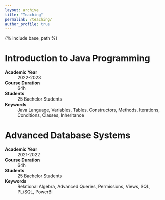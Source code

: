 ```yaml
---
layout: archive
title: "Teaching"
permalink: /teaching/
author_profile: true
---
```


{% include base_path %}

# Introduction to Java Programming 
<dl>
  <dt><b>Academic Year</b></dt>
<dd>2022-2023</dd>
  <dt><b>Course Duration</b></dt>
<dd>64h</dd>
  <dt><b>Students</b></dt>
<dd>25 Bachelor Students</dd>
  <dt><b>Keywords</b></dt>
<dd>Java Language, Variables, Tables, Constructors, Methods, Iterations, Conditions, Classes, Inheritance</dd>
</dl>

# Advanced Database Systems
<dl>
  <dt><b>Academic Year</b></dt>
<dd>2021-2022</dd>
  <dt><b>Course Duration</b></dt>
<dd>64h</dd>
  <dt><b>Students</b></dt>
<dd>25 Bachelor Students</dd>
  <dt><b>Keywords</b></dt>
<dd>Relational Algebra, Advanced Queries, Permissions, Views, SQL, PL/SQL, PowerBI</dd>
</dl>
